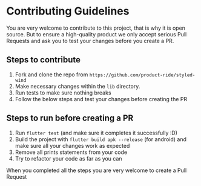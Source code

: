 # Contributing Guidelines

You are very welcome to contribute to this project, that is why it is open source. But to ensure a high-quality product we only accept serious Pull Requests and ask you to test your changes before you create a PR.

## Steps to contribute

1. Fork and clone the repo from `https://github.com/product-ride/styled-wind`
2. Make necessary changes within the `lib` directory.
3. Run tests to make sure nothing breaks
4. Follow the below steps and test your changes before creating the PR

## Steps to run before creating a PR

1. Run `flutter test` (and make sure it completes it successfully :D)
2. Build the project with `flutter build apk --release` (for android) and make sure all your changes work as expected
3. Remove all prints statements from your code
4. Try to refactor your code as far as you can

When you completed all the steps you are very welcome to create a Pull Request
